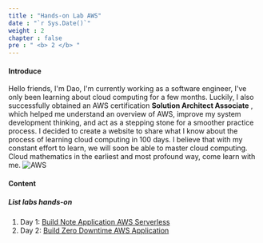 ```yaml
---
title : "Hands-on Lab AWS"
date : "`r Sys.Date()`"
weight : 2
chapter : false
pre : " <b> 2 </b> "
---
```


#### Introduce
Hello friends,
I'm Dao, I'm currently working as a software engineer, I've only been learning about cloud computing for a few months. Luckily, I also successfully obtained an AWS certification **Solution Architect Associate** , which helped me understand an overview of AWS, improve my system development thinking, and act as a stepping stone for a smoother practice process.
I decided to create a website to share what I know about the process of learning cloud computing in 100 days. I believe that with my constant effort to learn, we will soon be able to master cloud computing. Cloud mathematics in the earliest and most profound way, come learn with me.
![AWS](/aws-stutdy-group-workshop/images/2/aws.png?featherlight=false&width=50pc)

#### Content

##### List labs hands-on
1. Day 1: [Build Note Application AWS Serverless](2.1-build-serverless-application/)
2. Day 2: [Build Zero Downtime AWS Application](2.2-build-realistic-application/)

